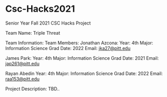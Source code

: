 # Csc-Hacks2021
Senior Year Fall 2021 CSC Hacks Project

Team Name: Triple Threat

Team Information:
Team Members:
Jonathan Azcona: 
Year: 4th 
Major: Information Science 
Grad Date: 2022
Email: jka27@pitt.edu

James Park:
Year: 4th 
Major: Information Science 
Grad Date: 2021
Email: jap261@pitt.edu 

Rayan Abedin
Year: 4th 
Major: Information Science 
Grad Date: 2022
Email: raa153@pitt.edu

Project Description: TBD..
